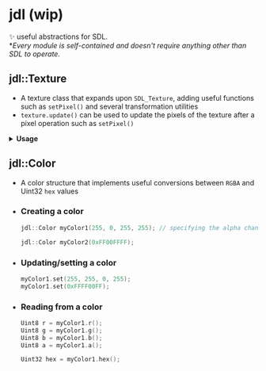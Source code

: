 # jdl (wip)

✨ useful abstractions for SDL. \
**Every module is self-contained and doesn't require anything other than SDL to operate.*

## jdl::Texture

- A texture class that expands upon `SDL_Texture`, adding useful functions such as `setPixel()` and several transformation utilities
- `texture.update()` can be used to update the pixels of the texture after a pixel operation such as `setPixel()`

<details>
<summary><b>Usage</b></summary>

- ### Creating a texture

  From a surface

  ```c++
  SDL_Surface *image = IMG_Load("image.png");
  jdl::Texture texture(renderer, image); // you need to pass in an SDL_Renderer*
  ```

  **OR**
  
  A blank texture

  ```c++
  jdl::Texture texture(renderer, 1000, 1000);
  ```

- ### Transforming a texture

  ```c++
  texture.setPosition(windowWidth / 2, windowHeight / 2); // position at screen center
  texture.setSize(512, 512); // 512 x 512 pixels
  ```

- ### Modifying a texture

  ```c++
  texture.setPixel(100, 100, 0xFF00FFFF); // set pixel at (100, 100) to pink
  ```

  With *jdl::Color*

  ```c++
  texture.setPixel(100, 100, jdl::Color(255, 0, 255).hex()); // set pixel at (100, 100) to pink
  ```

- ### Rendering a texture with SDL

  ```c++
  SDL_RenderCopyEx(renderer,
                   texture.getSDLTexture(),
                   texture.getSDLCropRect(),
                   texture.getSDLTransformRect(),
                   texture.getRotation(),
                   texture.getSDLCenterPoint(),
                   SDL_FLIP_NONE);
  ```
</details>

## jdl::Color

- A color structure that implements useful conversions between `RGBA` and Uint32 `hex` values

- ### Creating a color

  ```c++
  jdl::Color myColor1(255, 0, 255, 255); // specifying the alpha channel is optional

  jdl::Color myColor2(0xFF00FFFF);
  ```

- ### Updating/setting a color

  ```c++
  myColor1.set(255, 255, 0, 255);
  myColor1.set(0xFFFF00FF);
  ```

- ### Reading from a color

  ```c++
  Uint8 r = myColor1.r();
  Uint8 g = myColor1.g();
  Uint8 b = myColor1.b();
  Uint8 a = myColor1.a();

  Uint32 hex = myColor1.hex();
  ```
